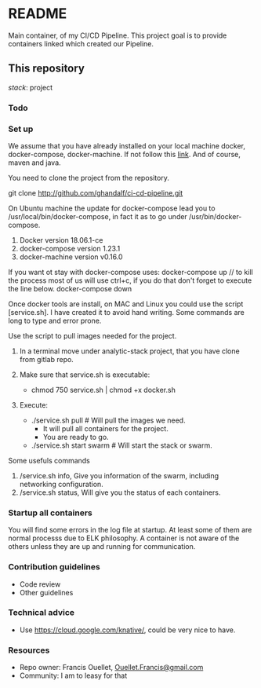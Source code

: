# README

Main container, of my CI/CD Pipeline. This project goal is to provide containers linked which created our Pipeline.

## This repository

 *stack*: project

### Todo


### Set up

We assume that you have already installed on your local machine docker, docker-compose, docker-machine.
If not follow this [link](https://github.com/ghandalf/ci-cd-pipeline.git). And of course, maven and java.

You need to clone the project from the repository.

 git clone http://github.com/ghandalf/ci-cd-pipeline.git

On Ubuntu machine the update for docker-compose lead you to /usr/local/bin/docker-compose, in fact it as to go under /usr/bin/docker-compose.

1. Docker version 18.06.1-ce
2. docker-compose version 1.23.1
3. docker-machine version v0.16.0

If you want ot stay with docker-compose uses:
   docker-compose up    // to kill the process most of us will use ctrl+c, if you do that don't forget to execute the line below.
   docker-compose down

Once docker tools are install, on MAC and Linux you could use the script [service.sh].
I have created it to avoid hand writing. Some commands are long to type and error prone.

Use the script to pull images needed for the project. 

1. In a terminal move under analytic-stack project, that you have clone from gitlab repo.

2. Make sure that service.sh is executable: 
   * chmod 750 service.sh | chmod +x docker.sh
3. Execute:
   * ./service.sh pull # Will pull the images we need.
     * It will pull all containers for the project.
     * You are ready to go.
   * ./service.sh start swarm # Will start the stack or swarm.

Some usefuls commands

1. /service.sh info, Give you information of the swarm, including networking configuration.
2. /service.sh status, Will give you the status of each containers.

### Startup all containers

You will find some errors in the log file at startup. At least some of them are normal processs due
to ELK philosophy. A container is not aware of the others unless they are up and running for communication.

### Contribution guidelines

* Code review
* Other guidelines

### Technical advice

* Use https://cloud.google.com/knative/, could be very nice to have.

### Resources

* Repo owner: Francis Ouellet, <Ouellet.Francis@gmail.com>
* Community: I am to leasy for that
